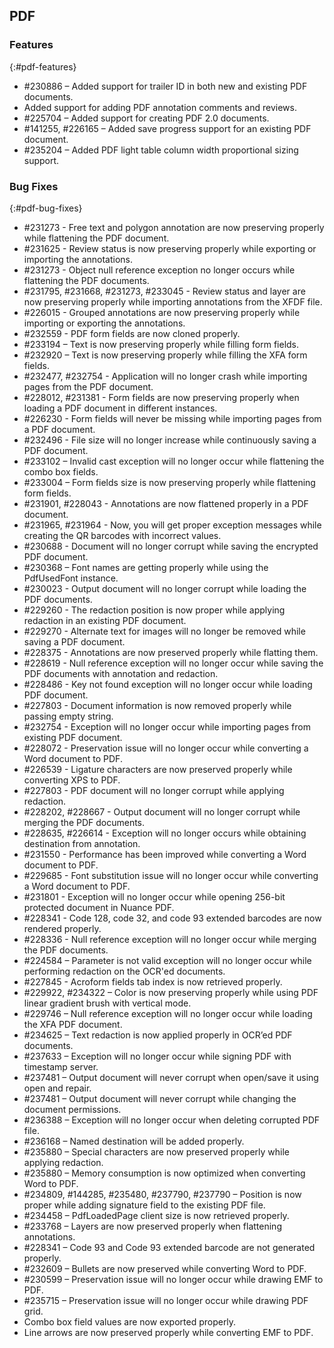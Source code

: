 ## PDF

### Features
{:#pdf-features}

*	\#230886 – Added support for trailer ID in both new and existing PDF documents.
*	Added support for adding PDF annotation comments and reviews.
*	\#225704 – Added support for creating PDF 2.0 documents.
*	\#141255, \#226165 – Added save progress support for an existing PDF document.
*	\#235204 – Added PDF light table column width proportional sizing support.

### Bug Fixes
{:#pdf-bug-fixes}

*	\#231273 - Free text and polygon annotation are now preserving properly while flattening the PDF document.
*	\#231625 - Review status is now preserving properly while exporting or importing the annotations.
*	\#231273 - Object null reference exception no longer occurs while flattening the PDF documents.
*	\#231795, \#231668, \#231273, \#233045 - Review status and layer are now preserving properly while importing annotations from the XFDF file.
*	\#226015 - Grouped annotations are now preserving properly while importing or exporting the annotations.
*	\#232559 - PDF form fields are now cloned properly.
*	\#233194 – Text is now preserving properly while filling form fields.
*	\#232920 – Text is now preserving properly while filling the XFA form fields.
*	\#232477, \#232754 - Application will no longer crash while importing pages from the PDF document.
*	\#228012, \#231381 - Form fields are now preserving properly when loading a PDF document in different instances.
*	\#226230 - Form fields will never be missing while importing pages from a PDF document.
*	\#232496 - File size will no longer increase while continuously saving a PDF document.
*	\#233102 – Invalid cast exception will no longer occur while flattening the combo box fields.
*	\#233004 – Form fields size is now preserving properly while flattening form fields.
*	\#231901, \#228043 - Annotations are now flattened properly in a PDF document.
*	\#231965, \#231964 - Now, you will get proper exception messages while creating the QR barcodes with incorrect values.
*	\#230688 - Document will no longer corrupt while saving the encrypted PDF document.
*	\#230368 – Font names are getting properly while using the PdfUsedFont instance.
*	\#230023 - Output document will no longer corrupt while loading the PDF documents.
*	\#229260 - The redaction position is now proper while applying redaction in an existing PDF document.
*	\#229270 - Alternate text for images will no longer be removed while saving a PDF document.
*	\#228375 - Annotations are now preserved properly while flatting them.
*	\#228619 - Null reference exception will no longer occur while saving the PDF documents with annotation and redaction. 
*	\#228486 - Key not found exception will no longer occur while loading PDF document. 
*	\#227803 - Document information is now removed properly while passing empty string. 
*	\#232754 - Exception will no longer occur while importing pages from existing PDF document. 
*	\#228072 - Preservation issue will no longer occur while converting a Word document to PDF. 
*	\#226539 - Ligature characters are now preserved properly while converting XPS to PDF. 
*	\#227803 - PDF document will no longer corrupt while applying redaction. 
*	\#228202, \#228667 - Output document will no longer corrupt while merging the PDF documents. 
*	\#228635, \#226614 - Exception will no longer occurs while obtaining destination from annotation. 
*	\#231550 - Performance has been improved while converting a Word document to PDF. 
*	\#229685 - Font substitution issue will no longer occur while converting a Word document to PDF.
*	\#231801 - Exception will no longer occur while opening 256-bit protected document in Nuance PDF.
*	\#228341 - Code 128, code 32, and code 93 extended barcodes are now rendered properly. 
*	\#228336 - Null reference exception will no longer occur while merging the PDF documents.
*	\#224584 – Parameter is not valid exception will no longer occur while performing redaction on the OCR'ed documents.
*	\#227845 - Acroform fields tab index is now retrieved properly. 
*	\#229922, \#234322 – Color is now preserving properly while using PDF linear gradient brush with vertical mode.
*	\#229746 – Null reference exception will no longer occur while loading the XFA PDF document.
*	\#234625 – Text redaction is now applied properly in OCR’ed PDF documents.
*	\#237633 – Exception will no longer occur while signing PDF with timestamp server.
*	\#237481 – Output document will never corrupt when open/save it using open and repair.
*	\#237481 – Output document will never corrupt while changing the document permissions.
*	\#236388 – Exception will no longer occur when deleting corrupted PDF file.
*	\#236168 – Named destination will be added properly.
*	\#235880 – Special characters are now preserved properly while applying redaction.
*	\#235880 – Memory consumption is now optimized when converting Word to PDF.
*	\#234809, \#144285, \#235480, \#237790, \#237790 – Position is now proper while adding signature field to the existing PDF file.
*	\#234458 – PdfLoadedPage client size is now retrieved properly.
*	\#233768 – Layers are now preserved properly when flattening annotations.
*	\#228341 – Code 93 and Code 93 extended barcode are not generated properly.
*	\#232609 – Bullets are now preserved while converting Word to PDF.
*	\#230599 – Preservation issue will no longer occur while drawing EMF to PDF.
*	\#235715 – Preservation issue will no longer occur while drawing PDF grid.
*	Combo box field values are now exported properly.
*	Line arrows are now preserved properly while converting EMF to PDF.
